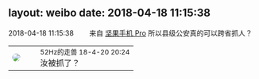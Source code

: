 layout: weibo
date: 2018-04-18 11:15:38
---
<meta name="referrer" content="no-referrer" />

2018-04-18 11:15:38  &nbsp;&nbsp;&nbsp;&nbsp;&nbsp;&nbsp; 来自 <a href="http://app.weibo.com/t/feed/Z4AgP" rel="nofollow">坚果手机 Pro</a>
所以县级公安真的可以跨省抓人？ ​​​

<table style="width: 100%;">
  <tr>
    <td style="width: 40px;"><img style="border-radius:50%" src="https://tva4.sinaimg.cn/crop.0.0.180.180.50/8beaf773jw1e8qgp5bmzyj2050050aa8.jpg?KID=imgbed,tva&Expires=1624466381&ssig=5ymquCy6Nr"></td>
    <td colspan="2"><small>52Hz的走兽 18-4-20 20:24</small><br/>汝被抓了？</td>
  </tr>
</table>
